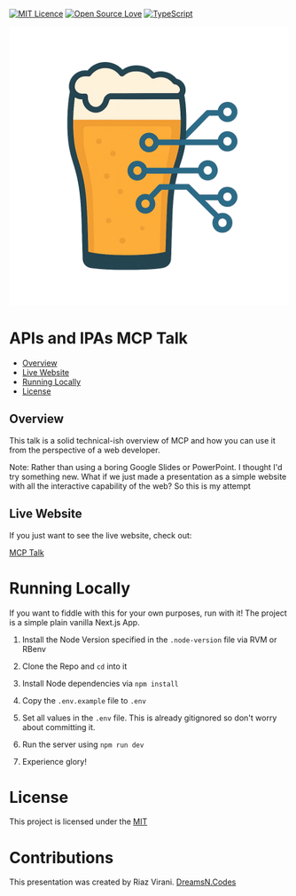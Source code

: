 [![MIT Licence](https://badges.frapsoft.com/os/mit/mit.png?v=103)](https://opensource.org/licenses/mit-license.php)
[![Open Source Love](https://badges.frapsoft.com/os/v2/open-source.svg?v=103)](https://github.com/ellerbrock/open-source-badges/)
[![TypeScript](https://badges.frapsoft.com/typescript/code/typescript.png?v=103)](https://github.com/ellerbrock/typescript-badges/)

<p align="center">
  <img src="public/logo.png">
</p>

# APIs and IPAs MCP Talk

* [Overview](#overview)
* [Live Website](#live-website)
* [Running Locally](#running-locally)
* [License](#license)

## Overview

This talk is a solid technical-ish overview of MCP and how you can use it from the perspective of a web developer.

Note: Rather than using a boring Google Slides or PowerPoint. I thought I'd try something new. What if we just made a presentation as a simple website with all the interactive capability of the web? So this is my attempt 

## Live Website

If you just want to see the live website, check out:

[MCP Talk](#)


# Running Locally

If you want to fiddle with this for your own purposes, run with it! The project is a simple plain vanilla Next.js App.

1. Install the Node Version specified in the `.node-version` file via RVM or RBenv

1. Clone the Repo and `cd` into it

1. Install Node dependencies via `npm install`

1. Copy the `.env.example` file to `.env`

1. Set all values in the `.env` file.
  This is already gitignored so don't worry about committing it.

1. Run the server using `npm run dev`

1. Experience glory!

# License

This project is licensed under the [MIT](./LICENSE)

# Contributions

This presentation was created by Riaz Virani. [DreamsN.Codes](https://www.dreamsn.codes)

